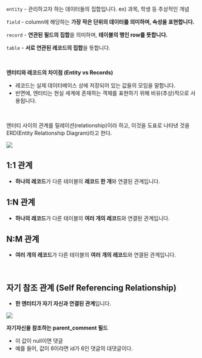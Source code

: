 `entity` - 관리하고자 하는 데이터들의 집합입니다. ex) 과목, 학생 등 추상적인 개념

`field` - column에 해당하는 **가장 작은 단위의 데이터를 의미하며, 속성을 표현합니다.**

`record` - **연관된 필드의 집합**을 의미하며, **테이블의 행인 row를 뜻합니다.** 

`table` - **서로 연관된 레코드의 집합**을 뜻합니다.

<br>

**엔터티와 레코드의 차이점 (Entity vs Records)**

- 레코드는 실제 데이터베이스 상에 저장되어 있는 값들의 모임을 말합니다.
- 반면에, 엔터티는 현실 세계에 존재하는 객체를 표현하기 위해 비유(추상)적으로 사용됩니다.

<br>

엔터티 사이의 관계를 릴레이션(relationship)이라 하고, 이것을 도표로 나타낸 것을 ERD(Entity Relationship Diagram)라고 한다.

![](https://images.velog.io/images/wjddk97/post/eff0dddd-846e-4a83-86e0-9f2c53a4c2a3/image.png)

## 1:1 관계

- **하나의 레코드**가 다른 테이블의 **레코드 한 개**와 연결된 관계입니다.


## 1:N 관계

- **하나의 레코드**가 다른 테이블의 **여러 개의 레코드**와 연결된 관계입니다.

## N:M 관계

- **여러 개의 레코드**가 다른 테이블의 **여러 개의 레코드**와 연결된 관계입니다.


<br>

## 자기 참조 관계 **(Self Referencing Relationship)**

- **한 엔터티가 자기 자신과 연결된 관계**입니다.

![](https://images.velog.io/images/wjddk97/post/da3ec4fa-bb03-470e-8ce7-744852138e7e/image.png)

**자기자신을 참조하는 parent_comment 필드**
- 이 값이 null이면 댓글
- 예를 들어, 값이 6이라면 id가 6인 댓글의 대댓글이다.
